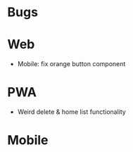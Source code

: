# Bugs

# Web

- Mobile: fix orange button component

# PWA

- Weird delete & home list functionality

# Mobile
